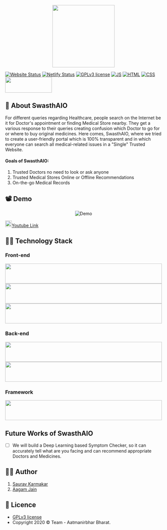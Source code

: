<p align="center">
  <img src="https://github.com/thesauravkarmakar/SwasthAIO/blob/master/static/img/logo.png" width="200" height="200"/>
</p>

[![Website Status](https://img.shields.io/website-up-down-green-red/http/shields.io.svg)](http://shields.io/)
[![Netlify Status](https://api.netlify.com/api/v1/badges/c5bd26d3-251c-474f-a80d-ff2e304f8220/deploy-status)](https://app.netlify.com/sites/swasthaio/deploys)
[![GPLv3 license](https://img.shields.io/badge/License-GPLv3-blue.svg)](http://perso.crans.org/besson/LICENSE.html)
[![JS](https://forthebadge.com/images/badges/made-with-javascript.svg)](https://forthebadge.com)
[![HTML](https://forthebadge.com/images/badges/uses-html.svg)](https://forthebadge.com)
[![CSS](https://forthebadge.com/images/badges/uses-css.svg)](https://forthebadge.com)
<img src="https://hackgujarat.com/assets/img/Logo2-01.png" width="150" height="50"/>

## :seedling: About SwasthAIO
For different queries regarding Healthcare, people search on the Internet be it for Doctor's appointment or finding Medical Store nearby. They get a various response to their queries creating confusion which Doctor to go for or where to buy original medicines. Here comes, SwasthAIO, where we tried to create a user-friendly portal which is 100% transparent and in which everyone can search all medical-related issues in a "Single" Trusted Website. 

#### Goals of SwasthAIO:
1. Trusted Doctors no need to look or ask anyone
2. Trusted Medical Stores Online or Offline Recommendations
3. On-the-go Medical Records


## :film_projector: Demo
<p align="center">
<img src="https://github.com/thesauravkarmakar/SwasthAIO/blob/master/static/assets/demo.gif" alt="Demo">
</p>

<img src="https://i.pinimg.com/originals/de/1c/91/de1c91788be0d791135736995109272a.png" width="21" height="21"/>[Youtube Link](https://youtu.be/wpfXgi7zQ20) 

## :man_technologist: Technology Stack

### Front-end 
<p float="left">
     <img src="https://cdn.worldvectorlogo.com/logos/html5.svg" width="64" height="64" style="width:100%">
    <img src="https://cdn.worldvectorlogo.com/logos/css3.svg"  width="64" height="64" style="width:100%">
    <img src="https://cdn.worldvectorlogo.com/logos/javascript.svg"  width="64" height="64" style="width:100%">
</p>

### Back-end
<p float="left">
    <img src="https://cdn.worldvectorlogo.com/logos/nodejs-1.svg" width="64" height="64" style="width:100%">
    <img src="https://cdn.worldvectorlogo.com/logos/firebase-1.svg" width="64" height="64" style="width:100%">
</p>


### Framework 
<p float="left">
    <img src="https://cdn.worldvectorlogo.com/logos/bootstrap-4.svg" width="64" height="64" style="width:100%">
</p>

## Future Works of SwasthAIO
- [ ] We will build a Deep Learning based Symptom Checker, so it can accurately tell what are you facing and can recommend appropriate Doctors and Medicines.

## :man_in_tuxedo: Author
1. [Saurav Karmakar](https://www.linkedin.com/in/sauravkarmakar/)
2. [Aagam Jain](https://www.linkedin.com/in/aagam-jain-b5760619a/)

## :page_with_curl: Licence 

- [GPLv3 license](https://github.com/thesauravkarmakar/SwasthAIO/blob/master/LICENSE) 
- Copyright 2020 :copyright: Team - Aatmanirbhar Bharat.
